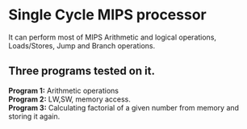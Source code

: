 # Single Cycle MIPS processor
It can perform most of MIPS Arithmetic and logical operations, Loads/Stores, Jump and Branch operations. <br />
## Three programs tested on it.
**Program 1:** Arithmetic operations <br />
**Program 2:** LW,SW, memory access. <br />
**Program 3:** Calculating factorial of a given number from memory and storing it again.
